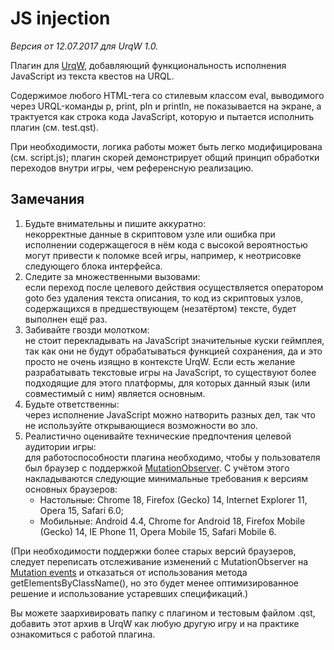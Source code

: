 # JS injection

*Версия от 12.07.2017 для UrqW 1.0.*

Плагин для [UrqW](https://github.com/narmiel/UrqW),
добавляющий функциональность исполнения JavaScript из текста квестов на URQL.

Содержимое любого HTML-тега со стилевым классом eval,
выводимого через URQL-команды p, print, pln и println,
не показывается на экране, а трактуется как строка кода JavaScript,
которую и пытается исполнить плагин (см. test.qst).

При необходимости, логика работы может быть легко модифицирована
(см. script.js); плагин скорей демонстрирует общий принцип обработки
переходов внутри игры, чем референсную реализацию.

## Замечания

1. Будьте внимательны и пишите аккуратно:\
	некорректные данные в скриптовом узле или ошибка при исполнении
	содержащегося в нём кода с высокой вероятностью могут привести к поломке
	всей игры, например, к неотрисовке следующего блока интерфейса.
2. Следите за множественными вызовами:\
	если переход после целевого действия осуществляется оператором goto
	без удаления текста описания, то код из скриптовых узлов,
	содержащихся в предшествующем (незатёртом) тексте, будет выполнен ещё раз.
3. Забивайте гвозди молотком:\
	не стоит перекладывать на JavaScript значительные куски геймплея,
	так как они не будут обрабатываться функцией сохранения, да и это просто
	не очень изящно в контексте UrqW.
	Если есть желание разрабатывать текстовые игры на JavaScript, то существуют
	более подходящие для этого платформы, для которых данный язык
	(или совместимый с ним) является основным.
4. Будьте ответственны:\
	через исполнение JavaScript можно натворить разных дел,
	так что не используйте открывающиеся возможности во зло.
5. Реалистично оценивайте технические предпочтения целевой аудитории игры:\
	для работоспособности плагина необходимо,
	чтобы у пользователя был браузер с поддержкой
	[MutationObserver](https://developer.mozilla.org/en-US/docs/Web/API/MutationObserver).
	С учётом этого накладываются следующие минимальные требования
	к версиям основных браузеров:
	- Настольные: Chrome 18, Firefox (Gecko) 14,
		Internet Explorer 11, Opera 15, Safari 6.0;
	- Мобильные: Android 4.4, Chrome for Android 18,
		Firefox Mobile (Gecko) 14, IE Phone 11, Opera Mobile 15, Safari Mobile 6.

(При необходимости поддержки более старых версий браузеров,
следует переписать отслеживание изменений с MutationObserver на
[Mutation events](https://developer.mozilla.org/en-US/docs/Web/API/MutationEvent)
и отказаться от использования метода getElementsByClassName(),
но это будет менее оптимизированное решение и
использование устаревших спецификаций.)

Вы можете заархивировать папку с плагином и тестовым файлом .qst,
добавить этот архив в UrqW как любую другую игру
и на практике ознакомиться с работой плагина.
